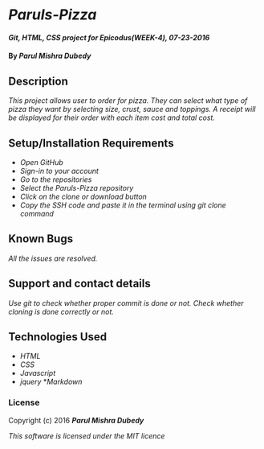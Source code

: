 # _Paruls-Pizza_

#### _Git, HTML, CSS project for Epicodus(WEEK-4), 07-23-2016_

#### By _Parul Mishra Dubedy_

## Description

_This project allows user to order for pizza. They can select what type of pizza they want by selecting size, crust, sauce and toppings. A receipt will be displayed for their order with each item cost and total cost._

## Setup/Installation Requirements

* _Open GitHub_
* _Sign-in to your account_
* _Go to the repositories_
* _Select the Paruls-Pizza repository_
* _Click on the clone or download button_
* _Copy the SSH code and paste it in the terminal using git clone command_

## Known Bugs

_All the issues are resolved._

## Support and contact details

_Use git to check whether proper commit is done or not. Check whether cloning is done correctly or not._

## Technologies Used

* _HTML_
* _CSS_
* _Javascript_
* _jquery_
*_Markdown_

### License

Copyright (c) 2016 **_Parul Mishra Dubedy_**

_This software is licensed under the MIT licence_
